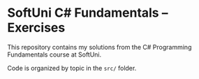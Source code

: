 # SoftUni C# Fundamentals – Exercises

This repository contains my solutions from the C# Programming Fundamentals course at SoftUni.

Code is organized by topic in the `src/` folder.